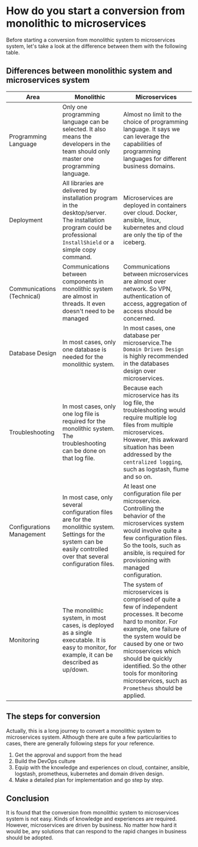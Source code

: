 # How do you start a conversion from monolithic to microservices

Before starting a conversion from monolithic system to microservices system, let's take a look at the difference between them  with the following table.

## Differences between monolithic system and microservices system

|Area|Monolithic|Microservices|
|--|--|--|
|Programming Language|Only one programming language can be selected. It also means the developers in the team should only master one programming language. |Almost no limit to the choice of programming language. It says we can leverage the capabilities of programming languages for different business domains. |
|Deployment|All libraries are delivered by installation program in the desktop/server. The installation program could be professional `InstallShield` or a simple copy command.|Microservices are deployed in containers over cloud. Docker, ansible, linux, kubernetes and cloud are only the tip of the iceberg.|
|Communications (Technical)|Communications between components in monolithic system are almost in threads. It even doesn't need to be managed|Communications between microservices are almost over network. So VPN, authentication of access, aggregation of access should be concerned.|
|Database Design|In most cases, only one database is needed for the monolithic system.|In most cases, one database per microservice.The `Domain Driven Design` is highly recommended in the databases design over microservices. |
|Troubleshooting|In most cases, only one log file is required for the monolithic system. The troubleshooting can be done on that log file.|Because each microservice has its log file, the troubleshooting would require multiple log files from multiple microservices. However, this awkward situation has been addressed by the `centralized logging`, such as logstash, flume and so on.|
|Configurations Management|In most case, only several configuration files are for the monolithic system. Settings for the system can be easily controlled over that several configuration files.|At least one configuration file per microservice. Controlling the behavior of the microservices system would involve quite a few configuration files. So the tools, such as ansible, is required for provisioning with managed configuration.|
|Monitoring|The monolithic system, in most cases, is deployed as a single executable. It is easy to monitor, for example, it can be described as up/down.|The system of microservices is comprised of quite a few of independent processes. It become hard to monitor. For example, one failure of the system would be caused by one or two microservices which should be quickly identified. So the other tools for monitoring microservices, such as `Prometheus` should be applied.|  

## The steps for conversion
Actually, this is a long journey to convert a monolithic system to microservices system. Although there are quite a few particularities to cases, there are generally following steps for your reference.
1. Get the approval and support from the head
2. Build the DevOps culture
3. Equip with the knowledge and experiences on cloud, container, ansible, logstash, prometheus, kubernetes and domain driven design.
4. Make a detailed plan for implementation and go step by step.

## Conclusion
It is found that the conversion from monolithic system to microservices system is not easy. Kinds of knowledge and experiences are required. However, microservices are driven by business. No matter how hard it would be, any solutions that can respond to the rapid changes in business should be adopted. 
